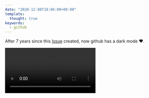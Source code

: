 ```yaml
---
date: "2020-12-08T18:06:00+00:00"
template:
  thought: true
keywords:
  - github
---
```


After 7 years since this [Issue](https://github.com/isaacs/github/issues/66)
created, now github has a dark mode ❤.

<video controls>
  <source src="/thoughts/1607450816/github-dark.mp4" type="video/mp4">
</video>
